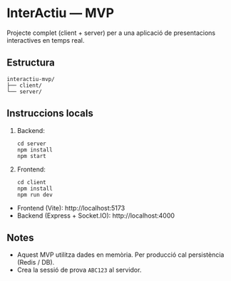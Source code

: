 # InterActiu — MVP

Projecte complet (client + server) per a una aplicació de presentacions interactives en temps real.

## Estructura
```
interactiu-mvp/
├── client/
└── server/
```

## Instruccions locals
1. Backend:
   ```
   cd server
   npm install
   npm start
   ```
2. Frontend:
   ```
   cd client
   npm install
   npm run dev
   ```
- Frontend (Vite): http://localhost:5173
- Backend (Express + Socket.IO): http://localhost:4000

## Notes
- Aquest MVP utilitza dades en memòria. Per producció cal persistència (Redis / DB).
- Crea la sessió de prova `ABC123` al servidor.
